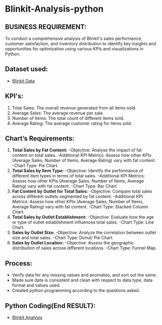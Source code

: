 # Blinkit-Analysis-python
## **BUSINESS REQUIREMENT:**

To conduct a comprehensive analysis of Blinkit's sales performance, customer satisfaction, and inventory distribution to identify key insights and opportunities for optimization using various KPIs and visualizations in Python.

## **Dataset used:**
- <a href="https://github.com/SowmallyaM/Blinkit-Analysis-python-/blob/main/blinkit_data.csv">Blinkit Data</a>

## **KPI's:**

1.	Total Sales: The overall revenue generated from all items sold.
2.	Average Sales: The average revenue per sale.
3.	Number of Items: The total count of different items sold.
4.	Average Rating: The average customer rating for items sold. 

## **Chart’s Requirements:**
1. **Total Sales by Fat Content:**
	-Objective: Analyse the impact of fat content on total sales.
	-Additional KPI Metrics: Assess how other KPIs (Average Sales, Number of Items, Average Rating) vary with fat content.
	-Chart Type: Pie Chart.
2. **Total Sales by Item Type:**
	-Objective: Identify the performance of different item types in terms of total sales.
	-Additional KPI Metrics: Assess how other KPIs (Average Sales, Number of Items, Average Rating) vary with fat content.
	-Chart Type: Bar Chart.
3. **Fat Content by Outlet for Total Sales:**
	-Objective: Compare total sales across different outlets segmented by fat content.
	-Additional KPI Metrics: Assess how other KPIs (Average Sales, Number of Items, Average Rating) vary with fat content.
	-Chart Type: Stacked Column Chart.
4. **Total Sales by Outlet Establishment:**
	-Objective: Evaluate how the age or type of outlet establishment influences total sales.
	-Chart Type: Line Chart.
5. **Sales by Outlet Size:**
	-Objective: Analyze the correlation between outlet size and total sales.
	-Chart Type: Donut/ Pie Chart.
6. **Sales by Outlet Location:**
	-Objective: Assess the geographic distribution of sales across different locations.
	-Chart Type: Funnel Map.



## **Process:**

- Verify data for any missing values and anomalies, and sort out the same.
- Made sure data is consistent and clean with respect to data type, data format and values used.
- Created python programming according to the questions asked.



## **Python Coding(End RESULT):**

- <a href="https://github.com/SowmallyaM/Blinkit-Analysis-python-/blob/main/Blinkit%20Analysis%20in%20Python.ipynb">Blinkit Analysis</a>

